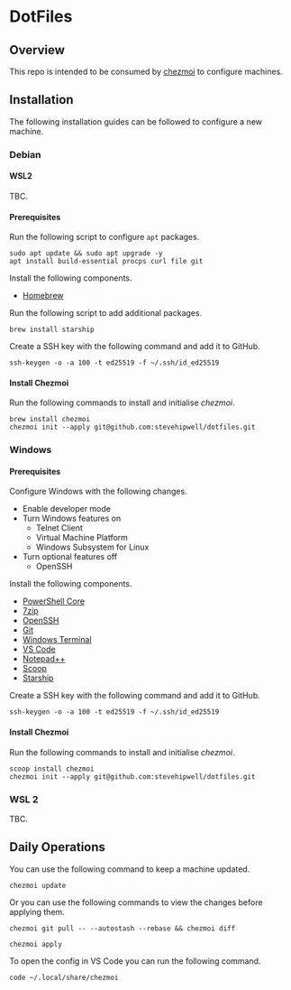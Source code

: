 # DotFiles

## Overview

This repo is intended to be consumed by [chezmoi](https://www.chezmoi.io/) to configure machines.

## Installation

The following installation guides can be followed to configure a new machine.

### Debian

#### WSL2

TBC.

#### Prerequisites

Run the following script to configure `apt` packages.

```shell
sudo apt update && sudo apt upgrade -y
apt install build-essential procps curl file git
```

Install the following components.

- [Homebrew](https://docs.brew.sh/Homebrew-on-Linux)

Run the following script to add additional packages.

```shell
brew install starship
```

Create a SSH key with the following command and add it to GitHub.

```shell
ssh-keygen -o -a 100 -t ed25519 -f ~/.ssh/id_ed25519
```

#### Install Chezmoi

Run the following commands to install and initialise _chezmoi_.

```shell
brew install chezmoi
chezmoi init --apply git@github.com:stevehipwell/dotfiles.git
```

### Windows

#### Prerequisites

Configure Windows with the following changes.

- Enable developer mode
- Turn Windows features on
  - Telnet Client
  - Virtual Machine Platform
  - Windows Subsystem for Linux
- Turn optional features off
  - OpenSSH

Install the following components.

- [PowerShell Core](https://github.com/PowerShell/PowerShell)
- [7zip](https://www.7-zip.org/)
- [OpenSSH](https://github.com/PowerShell/Win32-OpenSSH)
- [Git](https://git-scm.com/download/win)
- [Windows Terminal](https://github.com/microsoft/terminal)
- [VS Code](https://code.visualstudio.com/download)
- [Notepad++](https://notepad-plus-plus.org/downloads/)
- [Scoop](https://scoop-docs.vercel.app/)
- [Starship](https://starship.rs/)

Create a SSH key with the following command and add it to GitHub.

```shell
ssh-keygen -o -a 100 -t ed25519 -f ~/.ssh/id_ed25519
```

#### Install Chezmoi

Run the following commands to install and initialise _chezmoi_.

```shell
scoop install chezmoi
chezmoi init --apply git@github.com:stevehipwell/dotfiles.git
```

### WSL 2

TBC.

## Daily Operations

You can use the following command to keep a machine updated.

```shell
chezmoi update
```

Or you can use the following commands to view the changes before applying them.

```shell
chezmoi git pull -- --autostash --rebase && chezmoi diff
```

```shell
chezmoi apply
```

To open the config in VS Code you can run the following command.

```shell
code ~/.local/share/chezmoi
```
